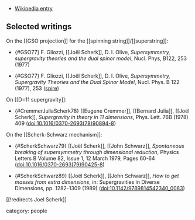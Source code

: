 

* [Wikipedia entry](http://en.wikipedia.org/wiki/Jo%C3%ABl_Scherk)

## Selected writings

On the [[GSO projection]] for the [[spinning string]]/[[superstring]]:


* {#GSO77} F. Gliozzi, [[Joël Scherk]], D. I. Olive, _Supersymmetry, supergravity theories and the dual spinor model_, Nucl. Phys, B122, 253 (1977)

* {#GSO77} F. Gliozzi, [[Joël Scherk]], D. I. Olive, _Supersymmetry, Supergravity Theories and the Dual Spinor Model_, Nucl. Phys. B 122 (1977), 253 ([spire](http://inspirehep.net/record/111434))

On [[D=11 supergravity]]:

* {#CremmerJuliaScherk78} [[Eugene Cremmer]], [[Bernard Julia]], [[Joël Scherk]], _Supergravity in theory in 11 dimensions_, Phys. Lett. 76B (1978) 409 (<a href="https://doi.org/10.1016/0370-2693(78)90894-8">doi:10.1016/0370-2693(78)90894-8</a>)

On the [[Scherk-Schwarz mechanism]]:

* {#ScherkSchwarz79} [[Joël Scherk]], [[John Schwarz]], _Spontaneous breaking of supersymmetry through dimensional reduction_, Physics Letters B Volume 82, Issue 1, 12 March 1979, Pages 60-64 (<a href="https://doi.org/10.1016/0370-2693(79)90425-8">doi:10.1016/0370-2693(79)90425-8</a>)

* {#ScherkSchwarz89} [[Joël Scherk]], [[John Schwarz]], _How to get masses from extra dimensions_, in: Supergravities in Diverse Dimensions, pp. 1282-1309 (1989)  ([doi:10.1142/9789814542340_0083](https://doi.org/10.1142/9789814542340_0083))

[[!redirects Joel Scherk]]

category: people
